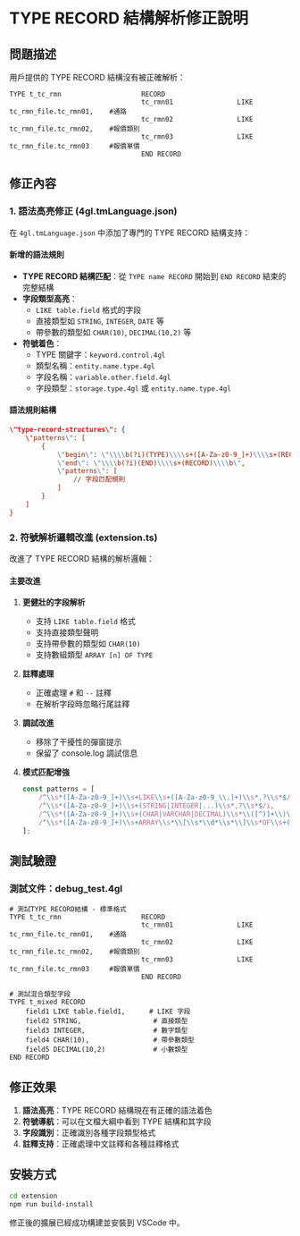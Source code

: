 # TYPE RECORD 結構解析修正說明

## 問題描述

用戶提供的 TYPE RECORD 結構沒有被正確解析：

```4gl
TYPE t_tc_rmn                    RECORD
                                 tc_rmn01                LIKE tc_rmn_file.tc_rmn01,    #通路
                                 tc_rmn02                LIKE tc_rmn_file.tc_rmn02,    #報價類別
                                 tc_rmn03                LIKE tc_rmn_file.tc_rmn03     #報價單價
                                 END RECORD
```

## 修正內容

### 1. 語法高亮修正 (4gl.tmLanguage.json)

在 `4gl.tmLanguage.json` 中添加了專門的 TYPE RECORD 結構支持：

#### 新增的語法規則

- **TYPE RECORD 結構匹配**：從 `TYPE name RECORD` 開始到 `END RECORD` 結束的完整結構
- **字段類型高亮**：
  - `LIKE table.field` 格式的字段
  - 直接類型如 `STRING`, `INTEGER`, `DATE` 等
  - 帶參數的類型如 `CHAR(10)`, `DECIMAL(10,2)` 等
- **符號着色**：
  - TYPE 關鍵字：`keyword.control.4gl`
  - 類型名稱：`entity.name.type.4gl`
  - 字段名稱：`variable.other.field.4gl`
  - 字段類型：`storage.type.4gl` 或 `entity.name.type.4gl`

#### 語法規則結構

```json
\"type-record-structures\": {
    \"patterns\": [
        {
            \"begin\": \"\\\\b(?i)(TYPE)\\\\s+([A-Za-z0-9_]+)\\\\s+(RECORD)\\\\b\",
            \"end\": \"\\\\b(?i)(END)\\\\s+(RECORD)\\\\b\",
            \"patterns\": [
                // 字段匹配規則
            ]
        }
    ]
}
```

### 2. 符號解析邏輯改進 (extension.ts)

改進了 TYPE RECORD 結構的解析邏輯：

#### 主要改進

1. **更健壯的字段解析**
   - 支持 `LIKE table.field` 格式
   - 支持直接類型聲明
   - 支持帶參數的類型如 `CHAR(10)`
   - 支持數組類型 `ARRAY [n] OF TYPE`

2. **註釋處理**
   - 正確處理 `#` 和 `--` 註釋
   - 在解析字段時忽略行尾註釋

3. **調試改進**
   - 移除了干擾性的彈窗提示
   - 保留了 console.log 調試信息

4. **模式匹配增強**

   ```typescript
   const patterns = [
       /^\\s*([A-Za-z0-9_]+)\\s+LIKE\\s+([A-Za-z0-9_\\.]+)\\s*,?\\s*$/i,
       /^\\s*([A-Za-z0-9_]+)\\s+(STRING|INTEGER|...)\\s*,?\\s*$/i,
       /^\\s*([A-Za-z0-9_]+)\\s+(CHAR|VARCHAR|DECIMAL)\\s*\\([^)]+\\)\\s*,?\\s*$/i,
       /^\\s*([A-Za-z0-9_]+)\\s+ARRAY\\s*\\[\\s*\\d*\\s*\\]\\s*OF\\s+(\\w+)\\s*,?\\s*$/i
   ];
   ```

## 測試驗證

### 測試文件：debug_test.4gl

```4gl
# 測試TYPE RECORD結構 - 標準格式
TYPE t_tc_rmn                    RECORD
                                 tc_rmn01                LIKE tc_rmn_file.tc_rmn01,    #通路
                                 tc_rmn02                LIKE tc_rmn_file.tc_rmn02,    #報價類別
                                 tc_rmn03                LIKE tc_rmn_file.tc_rmn03     #報價單價
                                 END RECORD

# 測試混合類型字段
TYPE t_mixed RECORD
    field1 LIKE table.field1,      # LIKE 字段
    field2 STRING,                  # 直接類型
    field3 INTEGER,                 # 數字類型
    field4 CHAR(10),                # 帶參數類型
    field5 DECIMAL(10,2)            # 小數類型
END RECORD
```

## 修正效果

1. **語法高亮**：TYPE RECORD 結構現在有正確的語法着色
2. **符號導航**：可以在文檔大綱中看到 TYPE 結構和其字段
3. **字段識別**：正確識別各種字段類型格式
4. **註釋支持**：正確處理中文註釋和各種註釋格式

## 安裝方式

```bash
cd extension
npm run build-install
```

修正後的擴展已經成功構建並安裝到 VSCode 中。
